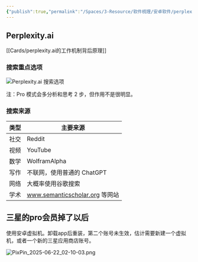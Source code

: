 ```yaml
---
{"publish":true,"permalink":"/Spaces/3-Resource/软件梳理/安卓软件/perplexity.ai.md","aliases":"Perplexity","created":"2024-02-04","modified":"2024-10-28","published":"2025-07-20T14:15:55.292+08:00","tags":["AI产品","安卓软件"],"cssclasses":""}
---
```



## Perplexity.ai

[[Cards/perplexity.ai的工作机制背后原理]]

### 搜索重点选项

![Perplexity.ai 搜索选项](https://pub-pic.oldwinter.top/2024/10/fefa975af7a07dd182ded923008fb1c3.png)

注：Pro 模式会多分析和思考 2 步，但作用不是很明显。

### 搜索来源

| 类型  | 主要来源                        |
| --- | --------------------------- |
| 社交  | Reddit                      |
| 视频  | YouTube                     |
| 数学  | WolframAlpha                |
| 写作  | 不联网，使用普通的 ChatGPT            |
| 网络  | 大概率使用谷歌搜索                   |
| 学术  | www.semanticscholar.org 等网站 |


## 三星的pro会员掉了以后

使用安卓虚拟机。卸载app后重装，第二个账号未生效，估计需要新建一个虚拟机，或者一个新的三星应用商店账号。

![PixPin_2025-06-22_02-10-03.png](https://pub-pic.oldwinter.top/2025/06/ed073cb499f99b80b801cd9ffc694fa7.png)

